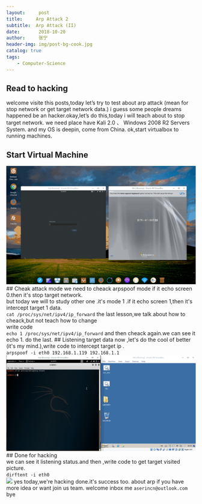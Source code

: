 ```yaml
---
layout:     post
title:     Arp Attack 2
subtitle:  Arp Attack (II)
date:       2018-10-20
author:     张宁
header-img: img/post-bg-cook.jpg
catalog: true
tags:
    - Computer-Science
---
```

## Read to hacking
welcome visite this posts,today let’s try to test about arp attack (mean for stop network or get target network data.) i guess some people dreams happened be an hacker.okay,let’s do this,today i will teach about to stop target network. we need place have Kali 2.0 、 Windows 2008 R2 Servers System. and my OS is deepin, come from China. ok,start virtualbox to running machines. 

## Start Virtual Machine
<img src="/img/deepin-screen-recorder_Desktop_20180508201505.gif">
## Cheak attack mode
we need to cheack arpspoof mode if it echo screen 0.then it's stop target network.<br>
but today we will to study other one .it's mode 1 .if it echo screen 1,then it's intercept target 1 data.
<br>
<code>cat /proc/sys/net/ipv4/ip_forward</code> 
the last lesson,we talk about how to cheack,but not teach how to change
<br>
write code<br>
<code>echo 1 /proc/sys/net/ipv4/ip_forward</code> 
and then cheack again.we can see it echo 1. do the last.
## Listening target data
now ,let's do the cool of better (it's my mind.),write code to intercept target ip .
<br><code>arpspoof -i eth0 192.168.1.119 192.168.1.1</code>
<img src="/img/deepin-screen-recorder_Select-area_20180512204312.gif">
## Done for hacking
<br>
we can see it listening status.and then ,write code to get target visited picture.
<br><code>dirftent -i eth0 </code><br>
<img src="/img/deepin-screen-recorder_Select-area_20180512231331.gif">
yes today,we're hacking done.it's success too. about arp if you have more idea or want join us team. welcome inbox me <code>aserincn@outlook.com </code>
<br>bye
